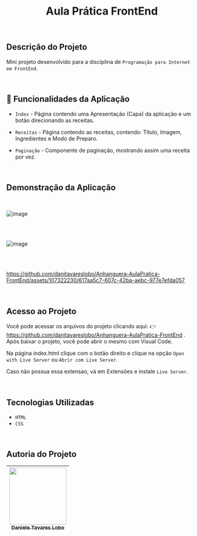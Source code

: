 <h1  align="center"> Aula Prática FrontEnd</h1>

<br>

## Descrição do Projeto

Mini projeto desenvolvido para a disciplina de `Programação para Internet em FrontEnd`.

<br> 


## :hammer: Funcionalidades da Aplicação

- `Index` - Página contendo uma Apresentação (Capa) da aplicação e um botão direcionando as receitas.

- `Receitas` - Página contendo as receitas, contendo: Título, Imagem, Ingredientes e Modo de Preparo.

- `Paginação` - Componente de paginação, mostrando assim uma receita por vez.


<br>


## Demonstração da Aplicação

<br>

![image](https://github.com/danitavareslobo/Anhanguera-AulaPratica-FrontEnd/assets/107322230/e70a13fd-6465-4025-ad8e-1bab65cb4f66)


<br>
<br>

![image](https://github.com/danitavareslobo/Anhanguera-AulaPratica-FrontEnd/assets/107322230/8e733122-dcf2-45ce-8336-3b989cdae86e)


<br>
<br>

https://github.com/danitavareslobo/Anhanguera-AulaPratica-FrontEnd/assets/107322230/617aa5c7-607c-42ba-aebc-977e7efda057



<br>



## Acesso ao Projeto

Você pode acessar os arquivos do projeto clicando aqui: :point_right:  https://github.com/danitavareslobo/Anhanguera-AulaPratica-FrontEnd .
Após baixar o projeto, você pode abrir o mesmo com Visual Code. 



Na página index.html clique com o botão direito e clique na opção `Open with Live Server` ou `Abrir com Live Server`.

Caso não possua essa extensao, vá em Extensões e instale `Live Server`.

<br>


## Tecnologias Utilizadas
- `HTML`
- `CSS`

<br>


## Autoria do Projeto

| [<img src="https://github.com/danitavareslobo/Anhanguera-AulaPratica-Angular/assets/107322230/11972833-e1c0-427f-b126-aaf9a43ee01a" width= 150><br><sub>Daniele Tavares Lobo</sub>](https://github.com/danitavareslobo) |
| :----: |